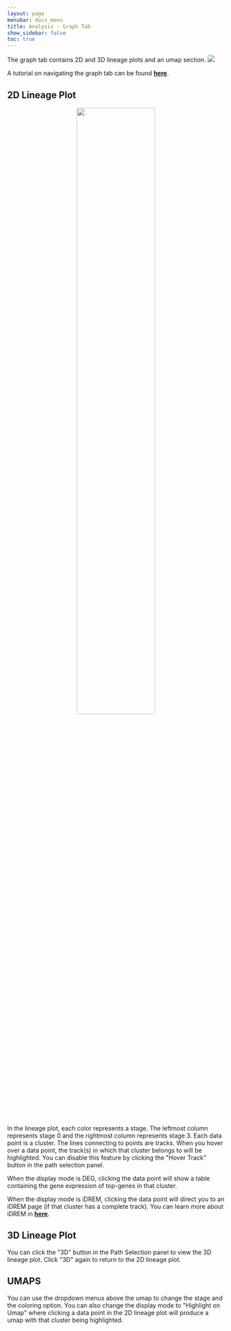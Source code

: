 ```yaml
---
layout: page
menubar: docs_menu
title: Analysis - Graph Tab
show_sidebar: false
toc: true
---
```

The graph tab contains 2D and 3D lineage plots and an umap section.
<img src="../../../../images/graph_tab.png" class="center"/>

A tutorial on navigating the graph tab can be found [**here**](../../../tutorials/tutorial_2/).

## 2D Lineage Plot
<p align="center">
    <img src="../../../../images/lineage.png" width="60%" />
</p>
In the lineage plot, each color represents a stage. The leftmost
column represents stage 0 and the rightmost column represents stage 3.
Each data point is a cluster. The lines connecting to points
are tracks.
When you hover over a data point, the track(s) in which that cluster
belongs to will be highlighted. You can disable this feature by
clicking the "Hover Track" button in the path selection panel.

When the display mode is DEG, clicking the data point will show
a table containing the gene expression of top-genes in that cluster.

When the display mode is iDREM, clicking the data point will direct you
to an iDREM page (if that cluster has a complete track). You can learn more
about iDREM in [**here**](../../sidebar/dynamics_panel/).

## 3D Lineage Plot
You can click the "3D" button in the Path Selection panel to
view the 3D lineage plot. Click "3D" again to return to the 2D
lineage plot.

## UMAPS
You can use the dropdown menus above the umap to change
the stage and the coloring option. You can also change
the display mode to "Highlight on Umap" where clicking 
a data point in the 2D lineage plot will produce a umap
with that cluster being highlighted.